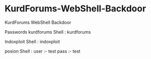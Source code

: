 # KurdForums-WebShell-Backdoor
KurdForums WebShell Backdoor

Passwords
kurdforums Shell : kurdforums

Indoxploit Shell : indoxploit

posion Shell :
user :- test
pass :- test

